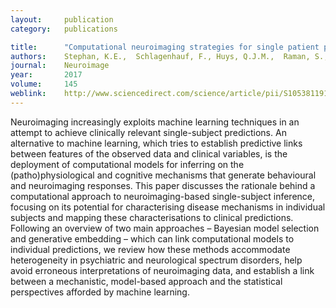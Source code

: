 ```yaml
---
layout:     publication
category:   publications

title:      "Computational neuroimaging strategies for single patient predictions"
authors:    Stephan, K.E.,  Schlagenhauf, F., Huys, Q.J.M.,  Raman, S., Aponte, E.A.,  Brodersen, K.H.,  Rigoux, L., Moran, R.J., Daunizeau, J., Dolan, R.J., Friston, K.F.,  Heinz, A.
journal:	Neuroimage
year:       2017
volume:     145
weblink:    http://www.sciencedirect.com/science/article/pii/S1053811916302877
---
```


Neuroimaging increasingly exploits machine learning techniques in an attempt to achieve clinically relevant single-subject predictions. An alternative to machine learning, which tries to establish predictive links between features of the observed data and clinical variables, is the deployment of computational models for inferring on the (patho)physiological and cognitive mechanisms that generate behavioural and neuroimaging responses. This paper discusses the rationale behind a computational approach to neuroimaging-based single-subject inference, focusing on its potential for characterising disease mechanisms in individual subjects and mapping these characterisations to clinical predictions. Following an overview of two main approaches – Bayesian model selection and generative embedding – which can link computational models to individual predictions, we review how these methods accommodate heterogeneity in psychiatric and neurological spectrum disorders, help avoid erroneous interpretations of neuroimaging data, and establish a link between a mechanistic, model-based approach and the statistical perspectives afforded by machine learning.
